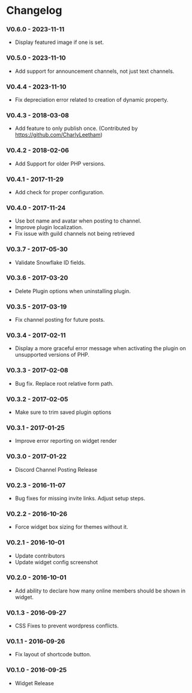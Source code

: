# Changelog

### V0.6.0 - 2023-11-11
* Display featured image if one is set.

### V0.5.0 - 2023-11-10
* Add support for announcement channels, not just text channels.

### V0.4.4 - 2023-11-10
* Fix depreciation error related to creation of dynamic property.

### V0.4.3 - 2018-03-08
* Add feature to only publish once. (Contributed by https://github.com/CharlyLeetham)

### V0.4.2 - 2018-02-06
* Add Support for older PHP versions.

### V0.4.1 - 2017-11-29
* Add check for proper configuration.

### V0.4.0 - 2017-11-24
* Use bot name and avatar when posting to channel.
* Improve plugin localization.
* Fix issue with guild channels not being retrieved

### V0.3.7 - 2017-05-30
* Validate Snowflake ID fields.

### V0.3.6 - 2017-03-20
* Delete Plugin options when uninstalling plugin.

### V0.3.5 - 2017-03-19
* Fix channel posting for future posts.

### V0.3.4 - 2017-02-11
* Display a more graceful error message when activating the plugin on unsupported versions of PHP.

### V0.3.3 - 2017-02-08
* Bug fix. Replace root relative form path.

### V0.3.2 - 2017-02-05
* Make sure to trim saved plugin options

### V0.3.1 - 2017-01-25
* Improve error reporting on widget render

### V0.3.0 - 2017-01-22
* Discord Channel Posting Release

### V0.2.3 - 2016-11-07
* Bug fixes for missing invite links. Adjust setup steps.

### V0.2.2 - 2016-10-26
* Force widget box sizing for themes without it.

### V0.2.1 - 2016-10-01
* Update contributors
* Update widget config screenshot

### V0.2.0 - 2016-10-01
* Add ability to declare how many online members should be shown in widget.

### V0.1.3 - 2016-09-27
* CSS Fixes to prevent wordpress conflicts.

### V0.1.1 - 2016-09-26
* Fix layout of shortcode button.

### V0.1.0 - 2016-09-25
* Widget Release
